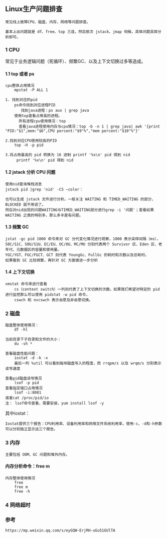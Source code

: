 ## Linux生产问题排查

    常见线上故障CPU、磁盘、内存、网络等问题排查。

    基本上出问题就是 df、free、top 三连，然后依次 jstack、jmap 伺候，具体问题具体分析即可。

### 1 CPU

常见于业务逻辑问题（死循环）、频繁GC、以及上下文切换过多等造成。

#### 1.1 top 或者 ps

    cpu整体占用情况
        mpstat -P ALL 1

    1. 找到对应的pid
        ps命令找到对应进程PID
           找到java进程：ps aux | grep java
        使用top查看占用高的进程。
          所有进程cpu使用情况：top 
          查看java进程使用内存与cpu情况：top -b -n 1 | grep java| awk '{print "PID:"$1",mem:"$6",CPU percent:"$9"%","mem percent:"$10"%"}'
    
    2.找到对应CPU使用较高的PID
        top -H -p pid

    3.将占用最高的 pid 转换为 16 进制 printf '%x\n' pid 得到 nid  
         printf '%x\n' pid 得到 nid

#### 1.2 jstack 分析 CPU 问题

    使用nid查询堆栈消息
    jstack pid |grep 'nid' -C5 –color：

    也可以生成 jstack 文件进行分析。一般关注 WAITING 和 TIMED_WAITING 的部分，BLOCKED 就不用说了。
    然后对nid出现的问题WAITING与TIMED_WAITING部分进行grep -i '问题'；查看如果WAITING 之类的特别多，那么多半是有问题。

#### 1.3 频繁 GC

    jstat -gc pid 1000 命令来对 GC 分代变化情况进行观察，1000 表示采样间隔（ms），S0C/S1C、S0U/S1U、EC/EU、OC/OU、MC/MU 分别代表两个 Survivor 区、Eden 区、老年代、元数据区的容量和使用量。
    YGC/YGT、FGC/FGCT、GCT 则代表 YoungGc、FullGc 的耗时和次数以及总耗时。
    如果看到 GC 比较频繁，再针对 GC 方面做进一步分析

#### 1.4 上下文切换

    vmstat 命令来进行查看
        cs（context switch）一列则代表了上下文切换的次数。如果我们希望对特定的 pid 进行监控那么可以使用 pidstat -w pid 命令，
        cswch 和 nvcswch 表示自愿及非自愿切换。


### 2 磁盘

    磁盘整体使用情况：
        df -hl

    当前目录下子目录和文件的大小：
        du -sh *

    查看磁盘性能问题：
        iostat -d -k -x
        最后一列 %util 可以看到每块磁盘写入的程度，而 rrqpm/s 以及 wrqm/s 分别表示读写速度

    查看pid磁盘读写情况
        lsof -p pid
    查看指定端口占用情况
        lsof -i:8081
    或者cat /proc/pid/io
    注： lsof命令查看，需要安装，yum install lsof -y

其中iostat：

    Iostat提供三个报告：CPU利用率、设备利用率和网络文件系统利用率，使用-c，-d和-h参数可以分别独立显示这三个报告。


### 3 内存

    主要包括 OOM、GC 问题和堆外内存。

#### 内存分析命令：free m

    内存整体使用情况
        free
        free m 
        free -h

### 4 网络超时


    
    
### 参考
    
    https://mp.weixin.qq.com/s/eyGQW-ErjRH-uGu51GUlTA